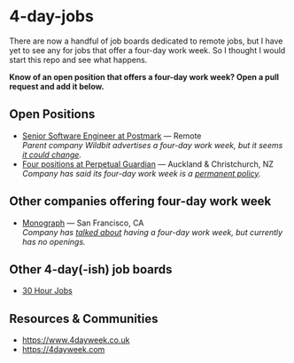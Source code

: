 # 4-day-jobs

There are now a handful of job boards dedicated to remote jobs, but I have yet to see any for jobs that offer a four-day work week. So I thought I would start this repo and see what happens.

__Know of an open position that offers a four-day work week? Open a pull request and add it below.__

## Open Positions
* [Senior Software Engineer at Postmark](https://wildbit.com/jobs) — Remote 
<br>_Parent company Wildbit advertises a four-day work week, but it seems [it could change](https://wildbit.com/blog/2017/10/19/4-day-work-week-update)._
* [Four positions at Perpetual Guardian](https://www.seek.co.nz/perpetual-guardian-jobs) — Auckland & Christchurch, NZ
<br> _Company has said its four-day work week is a [permanent policy](https://www.perpetualguardian.co.nz/news/the-four-day-week-is-here)._

## Other companies offering four-day work week
* [Monograph](https://monograph.io) — San Francisco, CA 
<br>_Company has [talked about](https://www.huffpost.com/entry/four-day-working-week-overwork-life-balance_n_5c360351e4b0f5aba7da3d5a) having a four-day work week, but currently has no openings._

## Other 4-day(-ish) job boards
* [30 Hour Jobs](https://jobs.30hourjobs.com)

## Resources & Communities
* https://www.4dayweek.co.uk
* https://4dayweek.com
